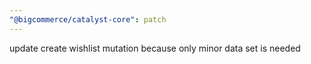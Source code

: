 ```yaml
---
"@bigcommerce/catalyst-core": patch
---
```


update create wishlist mutation because only minor data set is needed

